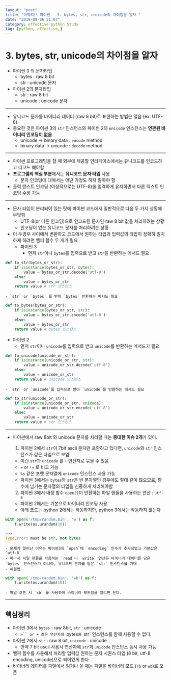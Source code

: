 ```yaml
---
layout: "post"
title: "이펙티브 파이썬 - 3. bytes, str, unicode의 차이점을 알자 "
date: "2018-09-06 21:07"
category: effective python Study
tag: [python, effective,]
---
```


# 3. bytes, str, unicode의 차이점을 알자

- 파이썬 3 의 문자타입
  - bytes : raw 8 bit
  - str : unicode 문자
- 파이썬 2의 문자타입
  - str : raw 8 bit
  - unicode : unicode 문자

---

- 유니코드 문자를 바이너리 데이터 (raw 8 bit)로 표현하는 방법은 많음 (ex: UTF-8)
- 중요한 것은 파이썬 3의 `str` 인스턴스와 파이썬 2의 `unicode` 인스턴스는 **연관된 바이너리 인코딩이 없음**
  - unicode -> binary data : `encode` method
  - binary data -> unicode : `decode` method

---

- 파이썬 프로그래밍을 할 때 외부에 제공할 인터페이스에서는 유니코드를 인코드하고 디코드 해야함
- **프로그램의 핵심 부분**에서는 **유니코드 문자 타입** 사용
  - 문자 인코딩에 대해서는 어떤 가정도 하지 말아야 함
- 출력 텐스트 인코딩 (이상적으로는 UTF-8)을 엄격하게 유지하면서 다른 텍스트 인코딩 수용 가능

---

- 문자 타입이 분리되어 있는 탓에 파이썬 코드에서 일반적으로 다음 두 가지 상황에 부딪힘
  - UTF-8(or 다른 인코딩)으로 인코드된 문자인 raw 8 bit 값을 처리하려는 상황
  - 인코딩이 없는 유니코드 문자를 처리하려는 상황
- 이 두경우 사이에서 변환하고 코드에서 원하는 타입과 입력값의 타입이 정확히 일치하게 하려면 헬퍼 함수 두 개가 필요
  - 파이썬 3
    - 먼저 `str`이나 `bytes`를 입력으로 받고 `str`을 반환하는 메서드 필요

```python
def to_str(bytes_or_str):
    if isinstance(bytes_or_str, bytes):
        value = bytes_or_str.decode('utf-8')
    else:
        value = bytes_or_str
    return value # str 인스턴스
```
    - `str` or `bytes` 를 받아 `bytes` 반환하는 메서드 필요

```python
def to_bytes(bytes_or_str):
    if isinstance(bytes_or_str, str):
        value = bytes_or_str.encode('utf-8')
    else:
        value = bytes_or_str
    return value # bytes 인스턴스
```

  - 파이썬 2
    - 먼저 `str`이나 `unicode`를 입력으로 받고 `unicode`를 반환하는 메서드가 필요

```python
def to_unicode(unicode_or_str):
    if isinstance(unicode_or_str, str):
        value = unicode_or_str.decode('utf-8')
    else:
        value = unicode_or_str
    return value # unicode 인스턴스
```
    - `str` or `unicode`를 입력으로 받아 `unicode`를 반환하는 메서드 필요

```python
def to_str(unicode_or_str):
    if isinstance(unicode_or_str, unicode):
        value = unicode_or_str.encode('utf-8')
    else:
        value = unicode_or_str
    return value # str 인스턴스
```

---

- 파이썬에서 raw 8bit 와 unicode 문자를 처리할 때는 **중대한 이슈 2개**가 있다.
  1. 파이썬 2에서 `str`이 7bit ascii 문자만 포함하고 있다면, `unicode`와 `str` 인스턴스가 같은 타입으로 보임
    - 이런 `str`과 `unicode` 를 `+` 연산자로 묶을 수 있음
    - `=` or `!=` 로 비교 가능
    - `%s` 같은 포맷 문자열에 `unicode` 인스턴스 사용 가능
    - 파이썬 3에서는 `bytes`와 `str`은 빈 문자열인 경우에도 절대 같이 않으므로, 함수에 넘기는 문자열의 타입을 신중하게 처리해야함

  2. 파이썬 3에서 내장 함수 `open()`이 반환하는 파일 핸들을 사용하는 연산 : `utf-8`
    - 파이썬 2에서는 기본으로 바이너리 인코딩 사용
    - 아래 코드는 python 2에서는 작동하지만, python 3에서는 작동하지 않는다

```python
with open('/tmp/random.bin', 'w') as f:
    f.write(os.urandom(10))

>>>
TypeError: must be str, not bytes
```
    - 문제가 일어난 이유는 파이썬3의 `open`에 `encoding` 인수가 추가되었고 기본값은 `utf-8`
    - 따라서 파일 핸들을 사용하는 `read`나 `write` 연산은 바이너리 데이터를 담은 `bytes` 인스턴스가 아니라, 유니코드 문자를 담은 `str` 인스턴스를 기대
    - 해결법

```python
with open('/tmp/random.bin', 'wb') as f:
    f.write(os.urandom(10))
```

    - 파일 오픈 시 `rb` 를 사용하여 바이너리 모드임을 알리면 된다.

---

## 핵심정리

- 파이썬 3에서 `bytes` : raw 8bit, `str` : unicode
  - `>`` or + 같은 연산자에 `bytes`와 `str` 인스턴스를 함께 사용할 수 없다.
- 파이썬 2에서 `str` : raw 8 bit, `unicode` : unicode
  - 만약 7 bit ascii 사용시 연산자에 `str`과 `unicode` 인스턴스 동시 사용 가능
- 헬퍼 함수를 사용해서 처리할 입력값 원하는 문자 시퀀스 타입 (8 bit, utf-8 encoding, unicode)으로 되어있게 한다.
- 바이너리 데이터를 파일에서 읽거나 쓸 때는 파일을 바이너리 모드 (`rb` or `wb`)로 오픈
